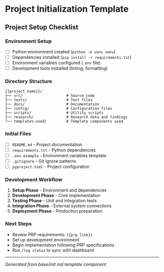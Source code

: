 # Project Initialization Template

## Project Setup Checklist

### Environment Setup
- [ ] Python environment created (`python -m venv venv`)
- [ ] Dependencies installed (`pip install -r requirements.txt`)
- [ ] Environment variables configured (`.env` file)
- [ ] Development tools installed (linting, formatting)

### Directory Structure
```
{{project_name}}/
├── src/                    # Source code
├── tests/                  # Test files
├── docs/                   # Documentation
├── config/                 # Configuration files
├── scripts/                # Utility scripts
├── research/               # Research data and findings
└── templates-used/         # Template components used
```

### Initial Files
- [ ] `README.md` - Project documentation
- [ ] `requirements.txt` - Python dependencies
- [ ] `.env.example` - Environment variables template
- [ ] `.gitignore` - Git ignore patterns
- [ ] `pyproject.toml` - Project configuration

### Development Workflow
1. **Setup Phase** - Environment and dependencies
2. **Development Phase** - Core implementation
3. **Testing Phase** - Unit and integration tests
4. **Integration Phase** - External system connections
5. **Deployment Phase** - Production preparation

### Next Steps
- Review PRP requirements: `{{prp_link}}`
- Set up development environment
- Begin implementation following PRP specifications
- Run `/log status` to sync with dashboard

---
*Generated from base/init.md template component*
